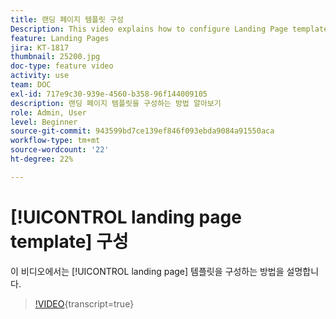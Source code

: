 ```yaml
---
title: 랜딩 페이지 템플릿 구성
Description: This video explains how to configure Landing Page templates in Adobe Campaign Standard.
feature: Landing Pages
jira: KT-1817
thumbnail: 25200.jpg
doc-type: feature video
activity: use
team: DOC
exl-id: 717e9c30-939e-4560-b358-96f144009105
description: 랜딩 페이지 템플릿을 구성하는 방법 알아보기
role: Admin, User
level: Beginner
source-git-commit: 943599bd7ce139ef846f093ebda9084a91550aca
workflow-type: tm+mt
source-wordcount: '22'
ht-degree: 22%

---
```


# [!UICONTROL landing page template] 구성

이 비디오에서는 [!UICONTROL landing page] 템플릿을 구성하는 방법을 설명합니다.

>[!VIDEO](https://video.tv.adobe.com/v/25200/?learn=on){transcript=true}
